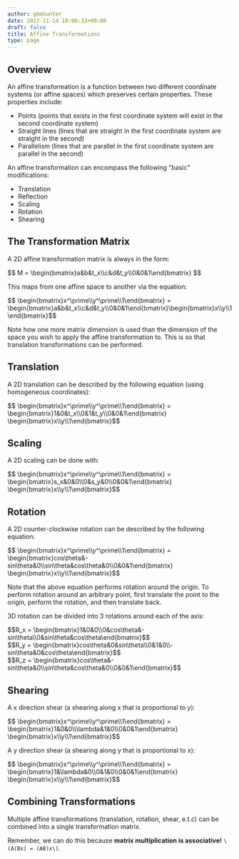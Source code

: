 ```yaml
---
author: gbmhunter
date: 2017-11-14 18:06:33+00:00
draft: false
title: Affine Transformations
type: page
---
```


## Overview

An affine transformation is a function between two different coordinate systems (or affine spaces) which preserves certain properties. These properties include:

* Points (points that exists in the first coordinate system will exist in the second coordinate system)
* Straight lines (lines that are straight in the first coordinate system are straight in the second)
* Parallelism (lines that are parallel in the first coordinate system are parallel in the second)

An affine transformation can encompass the following "basic" modifications:

* Translation
* Reflection
* Scaling
* Rotation
* Shearing

## The Transformation Matrix

A 2D affine transformation matrix is always in the form:

<div>$$ M = \begin{bmatrix}a&b&t_x\\c&d&t_y\\0&0&1\end{bmatrix} $$</div>

This maps from one affine space to another via the equation:

<div>$$ \begin{bmatrix}x^\prime\\y^\prime\\1\end{bmatrix} = \begin{bmatrix}a&b&t_x\\c&d&t_y\\0&0&1\end{bmatrix}\begin{bmatrix}x\\y\\1\end{bmatrix}$$</div>

Note how one more matrix dimension is used than the dimension of the space you wish to apply the affine transformation to. This is so that translation transformations can be performed.

## Translation

A 2D translation can be described by the following equation (using homogeneous coordinates):

<div>$$ \begin{bmatrix}x^\prime\\y^\prime\\1\end{bmatrix} = \begin{bmatrix}1&0&t_x\\0&1&t_y\\0&0&1\end{bmatrix} \begin{bmatrix}x\\y\\1\end{bmatrix}$$</div>

## Scaling

A 2D scaling can be done with:

<div>$$ \begin{bmatrix}x^\prime\\y^\prime\\1\end{bmatrix} = \begin{bmatrix}s_x&0&0\\0&s_y&0\\0&0&1\end{bmatrix} \begin{bmatrix}x\\y\\1\end{bmatrix}$$</div>

## Rotation

A 2D counter-clockwise rotation can be described by the following equation:

<div>$$ \begin{bmatrix}x^\prime\\y^\prime\\1\end{bmatrix} = \begin{bmatrix}cos\theta&-sin\theta&0\\sin\theta&cos\theta&0\\0&0&1\end{bmatrix} \begin{bmatrix}x\\y\\1\end{bmatrix}$$</div>

Note that the above equation performs rotation around the origin. To perform rotation around an arbitrary point, first translate the point to the origin, perform the rotation, and then translate back.

3D rotation can be divided into 3 rotations around each of the axis:

<div>$$R_x = \begin{bmatrix}1&0&0\\0&cos\theta&-sin\theta\\0&sin\theta&cos\theta\end{bmatrix}$$</div>

<div>$$R_y = \begin{bmatrix}cos\theta&0&sin\theta\\0&1&0\\-sin\theta&0&cos\theta\end{bmatrix}$$</div>

<div>$$R_z = \begin{bmatrix}cos\theta&-sin\theta&0\\sin\theta&cos\theta&0\\0&0&1\end{bmatrix}$$</div>

## Shearing

A x direction shear (a shearing along x that is proportional to y):

<div>$$ \begin{bmatrix}x^\prime\\y^\prime\\1\end{bmatrix} = \begin{bmatrix}1&0&0\\\lambda&1&0\\0&0&1\end{bmatrix} \begin{bmatrix}x\\y\\1\end{bmatrix}$$</div>

A y direction shear (a shearing along y that is proportional to x):

<div>$$ \begin{bmatrix}x^\prime\\y^\prime\\1\end{bmatrix} = \begin{bmatrix}1&\lambda&0\\0&1&0\\0&0&1\end{bmatrix} \begin{bmatrix}x\\y\\1\end{bmatrix}$$</div>

## Combining Transformations

Multiple affine transformations (translation, rotation, shear, e.t.c) can be combined into a single transformation matrix.

Remember, we can do this because **matrix multiplication is associative!** `\(A(Bx) = (AB)x\)`.

